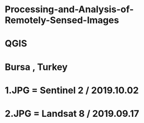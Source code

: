 # Processing-and-Analysis-of-Remotely-Sensed-Images
# QGIS 
# Bursa , Turkey 
# 1.JPG = Sentinel 2 / 2019.10.02
# 2.JPG = Landsat 8 / 2019.09.17
